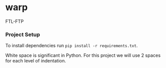 warp
====

FTL-FTP

### Project Setup
To install dependencies run `pip install -r requirements.txt`.

White space is significant in Python. For this project we will use 2 spaces for
each level of indentation. 